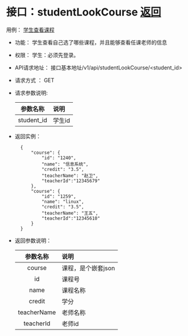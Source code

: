 <!-- markdownlint-disable MD033-->
<!-- 禁止MD033类型的警告 https://www.npmjs.com/package/markdownlint -->

# 接口：studentLookCourse  [返回](../README.md)
用例： [学生查看课程](../用例/学生查看课程.md)

- 功能：
    学生查看自己选了哪些课程，并且能够查看任课老师的信息

- 权限：
    学生：必须先登录。

- API请求地址：
    接口基本地址/v1/api/studentLookCourse/<student_id>

- 请求方式 ：
    GET

- 请求参数说明:

  |参数名称|说明|
  |:---------:|:--------------------------------------------------------|
  |student_id|学生id|

- 返回实例：

        {
            "course": {
                "id": "1240",
                "name": "信息系统",
                "credit": "3.5",
                "teacherName": "赵卫",
                "teacherId":"12345679"
            },
            "course": {
                "id": "1259",
                "name": "linux",
                "credit": "3.5",
                "teacherName": "王五",
                "teacherId":"12345610"
            }
        }

- 返回参数说明：

  |参数名称|说明|
  |:---------:|:-------------|
  |course|课程，是个嵌套json|
  |id|课程号|
  |name|课程名称|
  |credit|学分|
  |teacherName|老师名称|
  |teacherId|老师id|